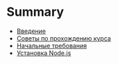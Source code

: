 # Summary

* [Введение](README.md)
* [Советы по прохождению курса](chapter1.md)
* [Начальные требования](nachalnie-trebovaniya.md)
* [Установка Node.js](ustanovka-nodejs.md)

